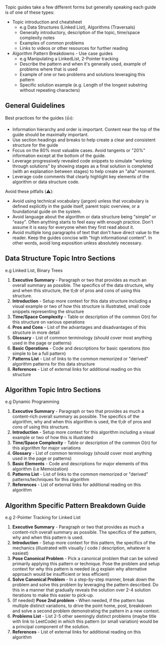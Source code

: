 Topic guides take a few different forms but generally speaking each guide is of one of these types:

 * Topic introduction and cheatsheet
   - e.g Data Structures (Linked List), Algorithms (Traversals)
   - Generally introductory, description of the topic, time/space complexity notes
   - Examples of common problems
   - Links to videos or other resources for further reading
 * Algorithm Pattern Breakdowns - Use case guides
   - e.g Manipulating a LinkedList, 2-Pointer tracking
   - Describe the pattern and when it's generally used, example of problems where that is used
   - Example of one or two problems and solutions leveraging this pattern
   - Specific solution example (e.g. Length of the longest substring without repeating characters)

## General Guidelines

Best practices for the guides (👍):

 * Information hierarchy and order is important. Content near the top of the guide should be maximally important. 
 * Use section headings and breaks to help create a clear and consistent structure for the guide
 * Focus on the 80% most valuable cases. Avoid tangents or "20%" information except at the bottom of the guide. 
 * Leverage progressively revealed code snippets to simulate "working through solutions" by showing stages as a final solution is completed (with an explanation between stages) to help create an "aha" moment.
 * Leverage code comments that clearly highlight key elements of the algorithm or data structure code.

Avoid these pitfalls (⚠️):

 * Avoid using technical vocabulary (jargon) unless that vocabulary is defined explicitly in the guide itself, parent topic overview, or a foundational guide on the system.
 * Avoid language about the algorithm or data structure being "simple" or "easy". Often anything starts to feel easy with enough practice. Don't assume it is easy for everyone when they first read about it. 
 * Avoid multiple long paragraphs of text that don't have direct value to the reader. Keep the guides concise with "high informational content". In other words, avoid long exposition unless absolutely necessary. 

## Data Structure Topic Intro Sections

e.g Linked List, Binary Trees

1. **Executive Summary** - Paragraph or two that provides as much an overall summary as possible. The specifics of the data structure, why and when this structure, the tl;dr of pros and cons of using this structure.
2. **Introduction** - Setup more context for this data structure including a visual example or two of how this structure is illustrated, small code snippets representing the structure
3. **Time/Space Complexity** - Table or description of the common O(n) for this structure on various operations
4. **Pros and Cons** - List of the advantages and disadvantages of this structure in more detail
5. **Glossary** - List of common terminology (should cover most anything used in the page or patterns)
6. **Basic Operations** - Code and descriptions for basic operations (too simple to be a full pattern)
7. **Patterns List** - List of links to the common memorized or "derived" algorithm patterns for this data structure
8. **References** - List of external links for additional reading on this structure

## Algorithm Topic Intro Sections

e.g Dynamic Programming

1. **Executive Summary** - Paragraph or two that provides as much a content-rich overall summary as possible. The specifics of the algorithm, why and when this algorithm is used, the tl;dr of pros and cons of using this structure.
2. **Introduction** - Setup more context for this algorithm including a visual example or two of how this is illustrated
3. **Time/Space Complexity** - Table or description of the common O(n) for this algorithm for major variations
4. **Glossary** - List of common terminology (should cover most anything used in the page or patterns)
5. **Basic Elements** - Code and descriptions for major elements of this algorithm (i.e Memoization)
6. **Patterns List** - List of links to the common memorized or "derived" patterns/techniques for this algorithm
7. **References** - List of external links for additional reading on this algorithm

## Algorithm Specific Pattern Breakdown Guide

e.g 2-Pointer Tracking for Linked List

1. **Executive Summary** - Paragraph or two that provides as much a content-rich overall summary as possible. The specifics of the pattern, why and when this pattern is used.
2. **Introduction** - Setup more context for this pattern, the specifics of the mechanics (illustrated with visually / code / description, whatever is easiest)
3. **Pose Canonical Problem** - Pick a canonical problem that can be solved primarily applying this pattern or technique. Pose the problem and setup context for why this pattern is needed (e.g explain why alternative approach would be insufficient or less efficient)
4. **Solve Canonical Problem** - In a step-by-step manner, break down the problem and solve this problem by leveraging the pattern described. Do this in a manner that gradually reveals the solution over 2-4 solution iterations to make this easier to pick-up.
5. (If needed) **Pose 2nd problem** - When needed, if the pattern has multiple distinct variations, to drive the point home, post, breakdown and solve a second problem demonstrating the pattern in a new context. 
6. **Problems List** - List 2-5 other seemingly distinct problems (maybe title with link to LeetCode) in which this pattern (or small variation) would be a principal component of the solution.
7. **References** - List of external links for additional reading on this algorithm